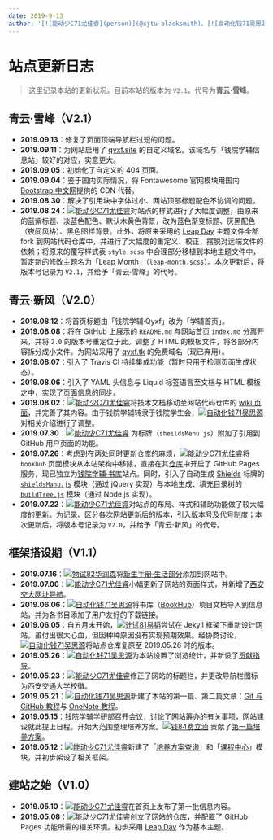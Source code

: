 ```yaml
---
date: 2019-9-13
author: '[![能动少C71尤佳睿](person)](@xjtu-blacksmith)、[![自动化钱71吴思源](person)](@edmundwsy)'
---
```


# 站点更新日志
> 这里记录本站的更新状况。目前本站的版本为 `V2.1`，代号为**青云·雪峰**。

## 青云·雪峰（V2.1）
- **2019.09.13**：修复了页面顶端导航栏过短的问题。
- **2019.09.11**：为网站启用了 [qyxf.site](https://qyxf.site/) 的自定义域名。该域名与「钱院学辅信息站」较好的对应，实意更大。
- **2019.09.05**：初始化了自定义的 404 页面。
- **2019.09.04**：鉴于国内实际情况，将 Fontawesome 官网模块用国内 [Bootstrap 中文网](https://www.bootcss.com)提供的 CDN 代替。
- **2019.08.30**：解决了引用块中字体过小、网站顶部标题配色不协调的问题。
- **2019.08.24**：[![能动少C71尤佳睿](person)](@xjtu-blacksmith)对站点的样式进行了大幅度调整，由原来的蓝紫标题、淡蓝色配色、默认木黄色背景，改为蓝色渐变标题、灰黑配色（夜间风格）、黑色图样背景。此外，将原来采用的 [Leap Day](https://github.com/pages-themes/leap-day) 主题文件全部 fork 到网站代码仓库中，并进行了大幅度的重定义、校正，摆脱对远端文件的依赖；将原来的覆写样式表 `style.scss` 中合理部分移植到本地主题文件中，暂定新的修改主题名为「Leap Month」（`leap-month.scss`）。本次更新后，将版本号记录为 `V2.1`，并给予「青云·雪峰」的代号。


## 青云·新风（V2.0）
- **2019.08.12**：将首页标题由「钱院学辅·Qyxf」改为「学辅首页」。
- **2019.08.08**：将在 GitHub 上展示的 `README.md` 与网站首页 `index.md` 分离开来，并将 `2.0` 的版本号重定位于此。调整了 HTML 的模板文件，将各部分内容拆分成小文件。为网站采用了 [qyxf.tk](http://qyxf.tk) 的免费域名（现已弃用）。
- **2019.08.07**：引入了 Travis CI 持续集成功能（暂时只用于检测页面生成状态）。
- **2019.08.06**：引入了 YAML 头信息与 Liquid 标签语言至文档与 HTML 模板之中，实现了页面信息的同步。
- **2019.08.02**：[![能动少C71尤佳睿](person)](@xjtu-blacksmith)将技术文档移动至网站代码仓库的 [wiki 页面](https://github.com/qyxf/qyxf.github.io/wiki)，并完善了其内容。由于钱院学辅转隶于钱院学生会，[![自动化钱71吴思源](person)](@edmundwsy)对相关介绍进行了调整。
- **2019.07.30**：[![能动少C71尤佳睿](person)](@xjtu-blacksmith) 为标牌（`sheildsMenu.js`）附加了引用到 GitHub 用户页面的功能。
- **2019.07.26**：考虑到在两处同时更新仓库的麻烦，[![能动少C71尤佳睿](person)](@xjtu-blacksmith)将 `bookhub` 页面模块从本站架构中移除，直接在其[仓库](https://github.com/qyxf/BookHub/)中开启了 GitHub Pages 服务，现已独立为[钱院学辅·书库](/BookHub/)站点。同时，引入了自动生成 [Shields](https://shields.io) 标牌的 [`shieldsManu.js`](https://github.com/qyxf/qyxf.github.io/blob/master/assets/js/shieldsManu.js) 模块（通过 jQuery 实现）与本地生成、填充目录树的 [`buildTree.js`](https://github.com/qyxf/BookHub/blob/master/buildTree.js) 模块（通过 Node.js 实现）。
- **2019.07.22**：[![能动少C71尤佳睿](person)](@xjtu-blacksmith)对站点的布局、样式和辅助功能做了较大幅度的更新。为记录、区分各次网站更新后的版本，引入版本号及代号制度；本次更新后，将版本号记录为 `V2.0`，并给予「青云·新风」的代号。

## 框架搭设期（V1.1）
- **2019.07.16**：[![物试82华润森](person)](@RunsenHua)将[新生手册·生活部分](/intro/life-in-xjtu)添加到网站中。
- **2019.07.06**：[![能动少C71尤佳睿](person)](@xjtu-blacksmith)小幅更新了网站的页面样式，并新增了[西安交大网址导航](/navigator)。
- **2019.06.06**：[![自动化钱71吴思源](person)](@edmundwsy)将书库（[BookHub](https://github.com/qyxf/BookHub/)）项目文档导入到信息站，并为各书目添加了用户友好的下载链接。
- **2019.06.05**：自五月末开始，[![计试81易韬](person)](@NODDeeVan)尝试在 Jekyll 框架下重新设计网站。虽付出很大心血，但因种种原因没有实现预期效果。经协商讨论，[![自动化钱71吴思源](person)](@edmundwsy)将站点仓库复原至 2019.05.26 时的版本。
- **2019.05.26**：[![自动化钱71吴思源](person)](@edmundwsy)为本站设置了浏览统计，并新设了[贡献指导](/contribution)。
- **2019.05.23**：[![能动少C71尤佳睿](person)](@xjtu-blacksmith)修正了网站的标题栏，并更改导航栏图标为西安交通大学校徽。
- **2019.05.21**：[![自动化钱71吴思源](person)](@edmundwsy)新建了本站的第一篇、第二篇文章：[Git 与 GitHub 教程](/totorials/git-github)与 [OneNote 教程](/tutorials/onenote)。
- **2019.05.15**：钱院学辅学研部召开会议，讨论了网站筹办的有关事项，网站建设就此提上日程。开始大范围整理培养方案。[![钱84费立涵](person)](@a05323749033) 贡献了[第一篇培养方案](/program/qianxuesen)。
- **2019.05.12**：[![能动少C71尤佳睿](person)](@xjtu-blacksmith)新建了「[培养方案查询](/program/)」和「[课程中心](/course/)」模块，并初步架设了相关框架。

## 建站之始（V1.0）
- **2019.05.10**：[![能动少C71尤佳睿](person)](@xjtu-blacksmith)在首页上发布了第一批信息内容。
- **2019.05.08**：[![能动少C71尤佳睿](person)](@xjtu-blacksmith)创立了网站的仓库，并配置了 GitHub Pages 功能所需的相关环境。初步采用 [Leap Day](https://github.com/pages-themes/leap-day) 作为基本主题。
